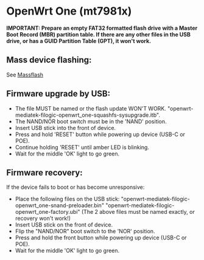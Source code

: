 # OpenWrt One (mt7981x)

**IMPORTANT: Prepare an empty FAT32 formatted flash drive with a Master Boot Record (MBR) partition table. If there are any other files in the USB drive, or has a GUID Partition Table (GPT), it won't work.**

## Mass device flashing:
See [Massflash](./MASSFLASH.md)

## Firmware upgrade by USB:

- The file MUST be named or the flash update WON'T WORK.
"openwrt-mediatek-filogic-openwrt_one-squashfs-sysupgrade.itb".
- The NAND/NOR boot switch must be in the 'NAND' position.
- Insert USB stick into the front of device.
- Press and hold 'RESET' button while powering up device (USB-C or POE).
- Continue holding 'RESET' until amber LED is blinking.
- Wait for the middle 'OK' light to go green.

## Firmware recovery:
If the device fails to boot or has become unresponsive:

- Place the following files on the USB stick:
"openwrt-mediatek-filogic-openwrt_one-snand-preloader.bin"
"openwrt-mediatek-filogic-openwrt_one-factory.ubi"
(The 2 above files must be named exactly, or recovery won't work!)
- Insert USB stick on the front of device.
- Flip the "NAND/NOR" boot switch to the 'NOR' position.
- Press and hold the front button while powering up device (USB-C or POE).
- Wait for the middle 'OK' light to go green.

